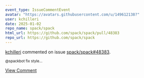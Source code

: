 ```yaml
---
event_type: IssueCommentEvent
avatar: "https://avatars.githubusercontent.com/u/149612138?"
user: kchilleri
date: 2025-01-02
repo_name: spack/spack
html_url: https://github.com/spack/spack/pull/48383
repo_url: https://github.com/spack/spack
---
```


<a href='https://github.com/kchilleri' target='_blank'>kchilleri</a> commented on issue <a href='https://github.com/spack/spack/pull/48383' target='_blank'>spack/spack#48383</a>.

<small>@spackbot fix style...</small>

<a href='https://github.com/spack/spack/pull/48383' target='_blank'>View Comment</a>